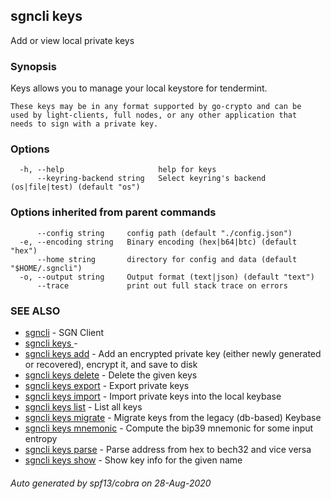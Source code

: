 ## sgncli keys

Add or view local private keys

### Synopsis

Keys allows you to manage your local keystore for tendermint.

    These keys may be in any format supported by go-crypto and can be
    used by light-clients, full nodes, or any other application that
    needs to sign with a private key.

### Options

```
  -h, --help                     help for keys
      --keyring-backend string   Select keyring's backend (os|file|test) (default "os")
```

### Options inherited from parent commands

```
      --config string     config path (default "./config.json")
  -e, --encoding string   Binary encoding (hex|b64|btc) (default "hex")
      --home string       directory for config and data (default "$HOME/.sgncli")
  -o, --output string     Output format (text|json) (default "text")
      --trace             print out full stack trace on errors
```

### SEE ALSO

* [sgncli](sgncli.md)	 - SGN Client
* [sgncli keys ](sgncli_keys_.md)	 - 
* [sgncli keys add](sgncli_keys_add.md)	 - Add an encrypted private key (either newly generated or recovered), encrypt it, and save to disk
* [sgncli keys delete](sgncli_keys_delete.md)	 - Delete the given keys
* [sgncli keys export](sgncli_keys_export.md)	 - Export private keys
* [sgncli keys import](sgncli_keys_import.md)	 - Import private keys into the local keybase
* [sgncli keys list](sgncli_keys_list.md)	 - List all keys
* [sgncli keys migrate](sgncli_keys_migrate.md)	 - Migrate keys from the legacy (db-based) Keybase
* [sgncli keys mnemonic](sgncli_keys_mnemonic.md)	 - Compute the bip39 mnemonic for some input entropy
* [sgncli keys parse](sgncli_keys_parse.md)	 - Parse address from hex to bech32 and vice versa
* [sgncli keys show](sgncli_keys_show.md)	 - Show key info for the given name

###### Auto generated by spf13/cobra on 28-Aug-2020

